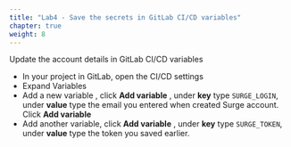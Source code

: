 ```yaml
---
title: "Lab4 - Save the secrets in GitLab CI/CD variables"
chapter: true
weight: 8
---
```


Update the account details in GitLab CI/CD variables

- In your project in GitLab, open the CI/CD settings
- Expand Variables
- Add a new variable , click **Add variable** , under **key** type `SURGE_LOGIN`, under **value** type the email you entered when created Surge account. Click **Add variable**
- Add another variable, click **Add variable** , under **key** type `SURGE_TOKEN`, under **value** type the token you saved earlier.
